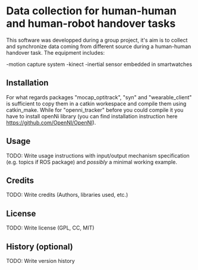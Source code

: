# Data collection for human-human and human-robot handover tasks

This software was developped during a group project, it's aim is to collect and synchronize data coming from different source during a human-human handover task. The equipment includes:

-motion capture system
-kinect
-inertial sensor embedded in smartwatches

## Installation

For what regards packages "mocap_optitrack", "syn" and "wearable_client" is sufficient to copy them in a catkin workespace and compile them using catkin_make. While for "openni_tracker" before you could compile it you have to install openNi library (you can find installation instruction here https://github.com/OpenNI/OpenNI).

## Usage

TODO: Write usage instructions with input/output mechanism specification (e.g. topics if ROS package) and *possibly* a minimal working example.


## Credits

TODO: Write credits (Authors, libraries used, etc.)

## License

TODO: Write license (GPL, CC, MIT)

## History (optional)

TODO: Write version history

